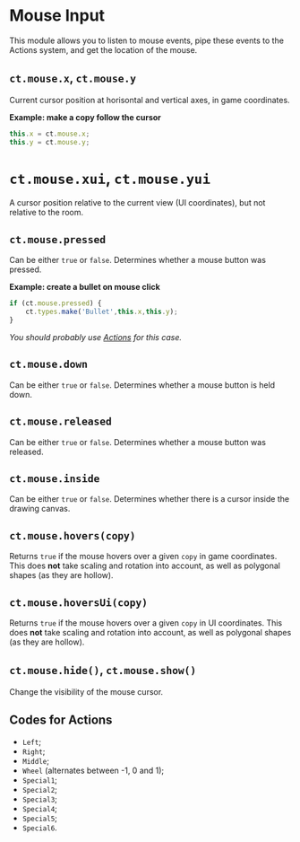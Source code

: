 # Mouse Input

This module allows you to listen to mouse events, pipe these events to the Actions system, and get the location of the mouse.

## `ct.mouse.x`, `ct.mouse.y`

Current cursor position at horisontal and vertical axes, in game coordinates.

**Example: make a copy follow the cursor**

```js
this.x = ct.mouse.x;
this.y = ct.mouse.y;
```

# `ct.mouse.xui`, `ct.mouse.yui`

A cursor position relative to the current view (UI coordinates), but not relative to the room.

## `ct.mouse.pressed`

Can be either `true` or `false`. Determines whether a mouse button was pressed.

**Example: create a bullet on mouse click**

```js
if (ct.mouse.pressed) {
    ct.types.make('Bullet',this.x,this.y);
}
```

*You should probably use [Actions](/actions.html) for this case.*

## `ct.mouse.down`

Can be either `true` or `false`. Determines whether a mouse button is held down.

## `ct.mouse.released`

Can be either `true` or `false`. Determines whether a mouse button was released.

## `ct.mouse.inside`

Can be either `true` or `false`. Determines whether there is a cursor inside the drawing canvas.

## `ct.mouse.hovers(copy)`

Returns `true` if the mouse hovers over a given `copy` in game coordinates. This does **not** take scaling and rotation into account, as well as polygonal shapes (as they are hollow).

## `ct.mouse.hoversUi(copy)`

Returns `true` if the mouse hovers over a given `copy` in UI coordinates. This does **not** take scaling and rotation into account, as well as polygonal shapes (as they are hollow).

## `ct.mouse.hide()`, `ct.mouse.show()`
Change the visibility of the mouse cursor.

## Codes for Actions

* `Left`;
* `Right`;
* `Middle`;
* `Wheel` (alternates between -1, 0 and 1);
* `Special1`;
* `Special2`;
* `Special3`;
* `Special4`;
* `Special5`;
* `Special6`.